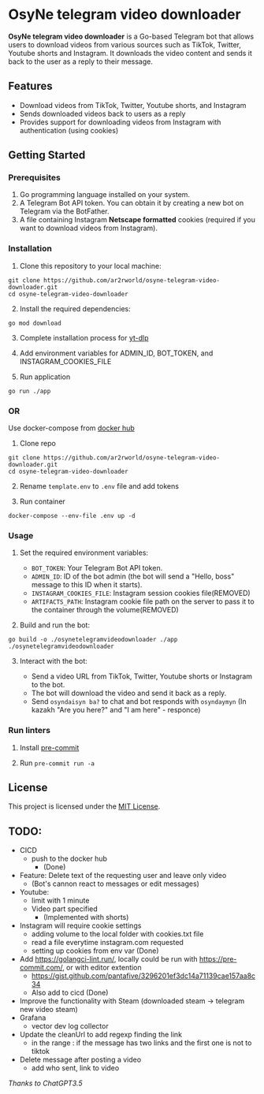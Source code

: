 # OsyNe telegram video downloader

**OsyNe telegram video downloader** is a Go-based Telegram bot that allows users to download videos from various sources such as TikTok, Twitter, Youtube shorts and Instagram. It downloads the video content and sends it back to the user as a reply to their message.

## Features

- Download videos from TikTok, Twitter, Youtube shorts, and Instagram
- Sends downloaded videos back to users as a reply
- Provides support for downloading videos from Instagram with authentication (using cookies)

## Getting Started

### Prerequisites

1. Go programming language installed on your system.
2. A Telegram Bot API token. You can obtain it by creating a new bot on Telegram via the BotFather.
3. A file containing Instagram **Netscape formatted** cookies (required if you want to download videos from Instagram).

### Installation

1. Clone this repository to your local machine:

```
git clone https://github.com/ar2rworld/osyne-telegram-video-downloader.git
cd osyne-telegram-video-downloader
```

2. Install the required dependencies:

```
go mod download
```

3. Complete installation process for [yt-dlp](https://github.com/yt-dlp/yt-dlp)

4. Add environment variables for ADMIN_ID, BOT_TOKEN, and INSTAGRAM_COOKIES_FILE

5. Run application
```
go run ./app
```

### OR

Use docker-compose from [docker hub](https://hub.docker.com/r/ar2rworld/osyne-telegram-video-downloader)

1. Clone repo
```
git clone https://github.com/ar2rworld/osyne-telegram-video-downloader.git
cd osyne-telegram-video-downloader
```

2. Rename `template.env` to  `.env` file and add tokens

3. Run container
```
docker-compose --env-file .env up -d
```

### Usage

1. Set the required environment variables:

    - `BOT_TOKEN`: Your Telegram Bot API token.
    - `ADMIN_ID`: ID of the bot admin (the bot will send a "Hello, boss" message to this ID when it starts).
    - `INSTAGRAM_COOKIES_FILE`: Instagram session cookies file(REMOVED)
    - `ARTIFACTS_PATH`: Instagram cookie file path on the server to pass it to the container through the volume(REMOVED)

2. Build and run the bot:

```
go build -o ./osynetelegramvideodownloader ./app
./osynetelegramvideodownloader
```

3. Interact with the bot:

    - Send a video URL from TikTok, Twitter, Youtube shorts or Instagram to the bot.
    - The bot will download the video and send it back as a reply.
    - Send `osyndaisyn ba?` to chat and bot responds with `osyndaymyn` (In kazakh "Are you here?" and "I am here" - responce)

### Run linters
1. Install [pre-commit](https://pre-commit.com/#install)

2. Run `pre-commit run -a`
## License

This project is licensed under the [MIT License](LICENSE).

## TODO:
- CICD
  - push to the docker hub
    - (Done)
- Feature: Delete text of the requesting user and leave only video
  - (Bot's cannon react to messages or edit messages)
- Youtube:
  - limit with 1 minute
  - Video part specified
    - (Implemented with shorts)
- Instagram will require cookie settings
  - adding volume to the local folder with cookies.txt file
  - read a file everytime instagram.com requested
  - setting up cookies from env var (Done)
- Add https://golangci-lint.run/, locally could be run with https://pre-commit.com/, or with editor extention
  - https://gist.github.com/pantafive/3296201ef3dc14a71139cae157aa8c34
  - Also add to cicd (Done)
- Improve the functionality with Steam (downloaded steam -> telegram new video steam)
- Grafana
  - vector dev log collector
- Update the cleanUrl to add regexp finding the link
  - in the range : if the message has two links and the first one is not to tiktok
- Delete message after posting a video
  - add who sent, link to video


*Thanks to ChatGPT3.5*

